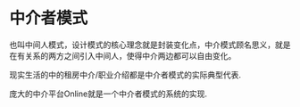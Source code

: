 # 中介者模式

也叫中间人模式，设计模式的核心理念就是封装变化点，中介模式顾名思义，就是在有关系的两方之间引入中间人，使得中介两边都可以自由变化。

现实生活的中的租房中介/职业介绍都是中介者模式的实际典型代表.

庞大的中介平台Online就是一个中介者模式的系统的实现.
